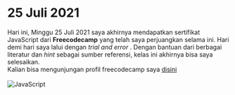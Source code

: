 # 25 Juli 2021

Hari ini, Minggu 25 Juli 2021 saya akhirnya mendapatkan sertifikat JavaScript dari **Freecodecamp** yang telah saya perjuangkan selama ini. Hari demi hari saya lalui dengan _trial and error_ . Dengan bantuan dari berbagai literatur dan _hint_ sebagai sumber referensi, kelas ini akhirnya bisa saya selesaikan.<br>
Kalian bisa mengunjungan profil freecodecamp saya [disini](https://www.freecodecamp.org/certification/fcc1b0ac869-7d3c-41dc-a0b8-c6b6f09a5439/javascript-algorithms-and-data-structures)<br><br>
![JavaScript](https://img.shields.io/badge/-JavaScript-black?style=flat-square&logo=javascript)
